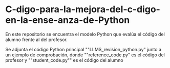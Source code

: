 # C-digo-para-la-mejora-del-c-digo-en-la-ense-anza-de-Python



En este repositorio se encuentra el modelo Python que evalúa el código del alumno frente al del profesor.

Se adjunta el código Python principal ""LLMS_revision_python.py" junto a un ejemplo de comprobación, donde ""reference_code.py" es el código del profesor y ""student_code.py"" es el código del alumno

